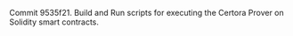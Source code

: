 Commit 9535f21.                    Build and Run scripts for executing the Certora Prover on Solidity smart contracts.